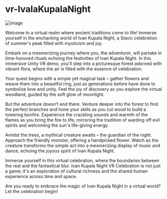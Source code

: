 # vr-IvalaKupalaNight
![image](https://github.com/GoBigxs/vr-IvalaKupalaNight/assets/48315082/bd7f78fe-3315-46db-86ff-ae392c04e17d)

Welcome to a virtual realm where ancient traditions come to life! Immerse yourself in the enchanting world of Ivan Kupala Night, a Slavic celebration of summer's peak filled with mysticism and joy.

Embark on a mesmerizing journey where you, the adventurer, will partake in time-honored rituals echoing the festivities of Ivan Kupala Night. In this immersive Unity VR demo, you'll step into a picturesque forest adorned with vibrant flora, where the air is filled with the essence of celebration.

Your quest begins with a simple yet magical task – gather flowers and weave them into a beautiful ring, just as generations before have done to symbolize love and unity. Feel the joy of discovery as you explore the virtual woodland, guided by the soft glow of moonlight.

But the adventure doesn't end there. Venture deeper into the forest to find the perfect branches and hone your skills as you cut wood to build a towering bonfire. Experience the crackling sounds and warmth of the flames as you bring the fire to life, mirroring the tradition of warding off evil spirits and welcoming the sun's life-giving energy.

Amidst the trees, a mythical creature awaits – the guardian of the night. Approach the friendly monster, offering a handpicked flower. Watch as the creature transforms the simple act into a mesmerizing display of music and dance, echoing the joyous spirit of Ivan Kupala Night.

Immerse yourself in this virtual celebration, where the boundaries between the real and the fantastical blur. Ivan Kupala Night VR Celebration is not just a game; it's an exploration of cultural richness and the shared human experience across time and space.

Are you ready to embrace the magic of Ivan Kupala Night in a virtual world? Let the celebration begin!
